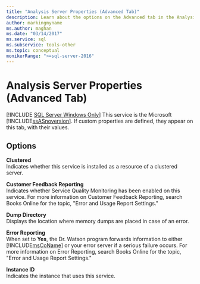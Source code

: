 ```yaml
---
title: "Analysis Server Properties (Advanced Tab)"
description: Learn about the options on the Advanced tab in the Analysis Server Properties dialog box, such as the dump directory and the instance ID.
author: markingmyname
ms.author: maghan
ms.date: "03/14/2017"
ms.service: sql
ms.subservice: tools-other
ms.topic: conceptual
monikerRange: ">=sql-server-2016"
---
```

# Analysis Server Properties (Advanced Tab)
[!INCLUDE [SQL Server Windows Only](../../includes/applies-to-version/sql-windows-only.md)]
  This service is the Microsoft [!INCLUDE[ssASnoversion](../../includes/ssasnoversion-md.md)]. If custom properties are defined, they appear on this tab, with their values.  
  
## Options  
 **Clustered**  
 Indicates whether this service is installed as a resource of a clustered server.  
  
 **Customer Feedback Reporting**  
 Indicates whether Service Quality Monitoring has been enabled on this service. For more information on Customer Feedback Reporting, search Books Online for the topic, "Error and Usage Report Settings."  
  
 **Dump Directory**  
 Displays the location where memory dumps are placed in case of an error.  
  
 **Error Reporting**  
 When set to **Yes**, the Dr. Watson program forwards information to either [!INCLUDE[msCoName](../../includes/msconame-md.md)] or your error server if a serious failure occurs. For more information on Error Reporting, search Books Online for the topic, "Error and Usage Report Settings."  
  
 **Instance ID**  
 Indicates the instance that uses this service.  
  
  
